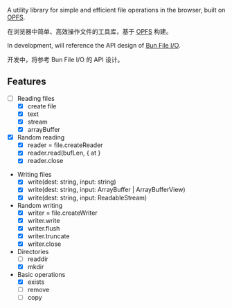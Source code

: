 A utility library for simple and efficient file operations in the browser, built on [OPFS](https://developer.mozilla.org/en-US/docs/Web/API/File_System_API/Origin_private_file_system).

在浏览器中简单、高效操作文件的工具库，基于 [OPFS](https://developer.mozilla.org/en-US/docs/Web/API/File_System_API/Origin_private_file_system) 构建。

In development, will reference the API design of [Bun File I/O](https://bun.sh/docs/api/file-io).

开发中，将参考 Bun File I/O 的 API 设计。

## Features

- [ ] Reading files
  - [x] create file
  - [x] text
  - [x] stream
  - [x] arrayBuffer
- [x] Random reading
  - [x] reader = file.createReader
  - [x] reader.read(bufLen, { at }
  - [x] reader.close
- Writing files
  - [x] write(dest: string, input: string)
  - [x] write(dest: string, input: ArrayBuffer | ArrayBufferView)
  - [x] write(dest: string, input: ReadableStream)
- Random writing
  - [x] writer = file.createWriter
  - [x] writer.write
  - [x] writer.flush
  - [x] writer.truncate
  - [x] writer.close
- Directories
  - [ ] readdir
  - [x] mkdir
- Basic operations
  - [x] exists
  - [ ] remove
  - [ ] copy
